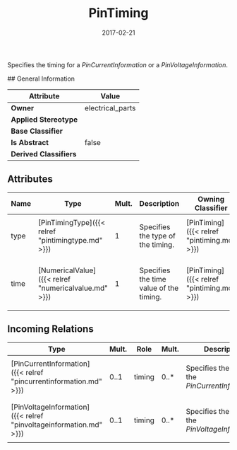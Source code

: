 ﻿---
title: PinTiming
toc: false
type: specs
date: "2017-02-21"
draft: false
specification: VEC
version: 1.1.3
documentType: "Recommendation"
elementType: Class
classes:
  - PinTiming
menu_name: vec-1.1.3
---
<p> Specifies the timing for a <i>PinCurrentInformation </i>or a <i>PinVoltageInformation</i>.      </p>
## General Information

| Attribute               | Value |
|-------------------------|-------|
| **Owner**               | electrical_parts |
| **Applied Stereotype**  |   |
| **Base Classifier**     |   |
| **Is Abstract**         | false |
| **Derived Classifiers** |   |

## Attributes
|  Name  |  Type  |  Mult.  |  Description  |  Owning Classifier  |
|--------|--------|---------|---------------|--------------|
|type | [PinTimingType]({{< relref "pintimingtype.md" >}}) | 1 | <p> Specifies the type of the timing.      </p> | [PinTiming]({{< relref "pintiming.md" >}}) |
|time | [NumericalValue]({{< relref "numericalvalue.md" >}}) | 1 | <p> Specifies the time value of the timing.      </p> | [PinTiming]({{< relref "pintiming.md" >}}) |

##  Incoming Relations
|    Type  |   Mult.  |   Role    |   Mult.   |   Description  |
|----------|----------|-----------|-----------|----------------|
| [PinCurrentInformation]({{< relref "pincurrentinformation.md" >}}) | 0..1 | timing | 0..* | <p> Specifies the timing of the <i>PinCurrentInformation.</i>      </p> |
| [PinVoltageInformation]({{< relref "pinvoltageinformation.md" >}}) | 0..1 | timing | 0..* | <p> Specifies the timing of the <i>PinVoltageInformation</i>.      </p> |
